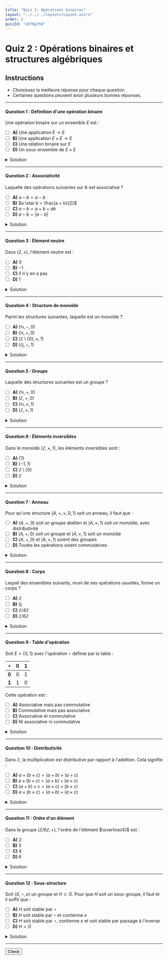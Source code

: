 ```yaml
---
title: "Quiz 2: Opérations binaires"
layout: "../../../layouts/Layout.astro"
order: 2
quizId: "e5f6g7h8"
---
```


# Quiz 2 : Opérations binaires et structures algébriques

## Instructions
- Choisissez la meilleure réponse pour chaque question.
- Certaines questions peuvent avoir plusieurs bonnes réponses.

---

#### Question 1 : Définition d'une opération binaire

Une opération binaire sur un ensemble $E$ est :

- [ ] **A)** Une application $E \to E$
- [ ] **B)** Une application $E \times E \to E$<span class="correct"></span>
- [ ] **C)** Une relation binaire sur $E$
- [ ] **D)** Un sous-ensemble de $E \times E$

<details>
<summary>Solution</summary>

**Réponse : B**

Une opération binaire sur $E$ est une application qui à chaque couple $(a, b) \in E \times E$ associe un élément de $E$.

</details>

---

#### Question 2 : Associativité

Laquelle des opérations suivantes sur $\mathbb{R}$ est associative ?

- [ ] **A)** $a \star b = a - b$
- [ ] **B)** $a \star b = \frac{a + b}{2}$
- [ ] **C)** $a \star b = a + b + ab$<span class="correct"></span>
- [ ] **D)** $a \star b = |a - b|$

<details>
<summary>Solution</summary>

**Réponse : C**

Vérifions $a \star b = a + b + ab$ :
$(a \star b) \star c = (a + b + ab) + c + (a + b + ab)c = a + b + c + ab + ac + bc + abc$
$a \star (b \star c) = a + (b + c + bc) + a(b + c + bc) = a + b + c + bc + ab + ac + abc$
Les deux expressions sont égales, donc l'opération est associative.

</details>

---

#### Question 3 : Élément neutre

Dans $(\mathbb{Z}, \times)$, l'élément neutre est :

- [ ] **A)** $0$
- [ ] **B)** $-1$
- [ ] **C)** Il n'y en a pas
- [ ] **D)** $1$<span class="correct"></span>

<details>
<summary>Solution</summary>

**Réponse : D**

Dans $(\mathbb{Z}, \times)$, l'élément neutre est $1$ car $1 \times a = a \times 1 = a$ pour tout $a \in \mathbb{Z}$.

</details>

---

#### Question 4 : Structure de monoïde

Parmi les structures suivantes, laquelle est un monoïde ?

- [ ] **A)** $(\mathbb{N}, -, 0)$
- [ ] **B)** $(\mathbb{N}, +, 0)$<span class="correct"></span>
- [ ] **C)** $(\mathbb{Z} \setminus \{0\}, \times, 1)$
- [ ] **D)** $(\mathbb{Q}, \div, 1)$

<details>
<summary>Solution</summary>

**Réponse : B**

$(\mathbb{N}, +, 0)$ est un monoïde car l'addition est associative et $0$ est l'élément neutre.
- A) La soustraction n'est pas associative
- C) $0 \notin \mathbb{Z} \setminus \{0\}$ mais $0$ est nécessaire comme élément neutre
- D) La division n'est pas toujours définie

</details>

---

#### Question 5 : Groupe

Laquelle des structures suivantes est un groupe ?

- [ ] **A)** $(\mathbb{N}, +, 0)$
- [ ] **B)** $(\mathbb{Z}, +, 0)$<span class="correct"></span>
- [ ] **C)** $(\mathbb{N}, \times, 1)$
- [ ] **D)** $(\mathbb{Z}, \times, 1)$

<details>
<summary>Solution</summary>

**Réponse : B**

$(\mathbb{Z}, +, 0)$ est un groupe car tout élément $a$ a un inverse $-a$.
- A) Dans $\mathbb{N}$, les éléments positifs n'ont pas d'inverse additif
- C) et D) Dans ces structures multiplicatives, seuls $\pm 1$ sont inversibles

</details>

---

#### Question 6 : Éléments inversibles

Dans le monoïde $(\mathbb{Z}, \times, 1)$, les éléments inversibles sont :

- [ ] **A)** $\{1\}$
- [ ] **B)** $\{-1, 1\}$<span class="correct"></span>
- [ ] **C)** $\mathbb{Z} \setminus \{0\}$
- [ ] **D)** $\mathbb{Z}$

<details>
<summary>Solution</summary>

**Réponse : B**

Les éléments inversibles dans $(\mathbb{Z}, \times, 1)$ sont ceux qui ont un inverse multiplicatif dans $\mathbb{Z}$. Seuls $1$ et $-1$ vérifient cette propriété.

</details>

---

#### Question 7 : Anneau

Pour qu'une structure $(A, +, \times, 0, 1)$ soit un anneau, il faut que :

- [ ] **A)** $(A, +, 0)$ soit un groupe abélien et $(A, \times, 1)$ soit un monoïde, avec distributivité<span class="correct"></span>
- [ ] **B)** $(A, +, 0)$ soit un groupe et $(A, \times, 1)$ soit un monoïde
- [ ] **C)** $(A, +, 0)$ et $(A, \times, 1)$ soient des groupes
- [ ] **D)** Toutes les opérations soient commutatives

<details>
<summary>Solution</summary>

**Réponse : A**

Un anneau nécessite que $(A, +, 0)$ soit un groupe abélien, $(A, \times, 1)$ soit un monoïde, et que la multiplication soit distributive par rapport à l'addition.

</details>

---

#### Question 8 : Corps

Lequel des ensembles suivants, muni de ses opérations usuelles, forme un corps ?

- [ ] **A)** $\mathbb{Z}$
- [ ] **B)** $\mathbb{Q}$<span class="correct"></span>
- [ ] **C)** $\mathbb{Z}/4\mathbb{Z}$
- [ ] **D)** $\mathbb{Z}/6\mathbb{Z}$

<details>
<summary>Solution</summary>

**Réponse : B**

$\mathbb{Q}$ est un corps car tout élément non nul a un inverse multiplicatif.
- A) Dans $\mathbb{Z}$, seuls $\pm 1$ sont inversibles
- C) et D) Ces anneaux ont des diviseurs de zéro

</details>

---

#### Question 9 : Table d'opération

Soit $E = \{0, 1\}$ avec l'opération $\star$ définie par la table :

| $\star$ | 0 | 1 |
|---------|---|---|
| **0**   | 0 | 1 |
| **1**   | 1 | 0 |

Cette opération est :

- [ ] **A)** Associative mais pas commutative
- [ ] **B)** Commutative mais pas associative
- [ ] **C)** Associative et commutative<span class="correct"></span>
- [ ] **D)** Ni associative ni commutative

<details>
<summary>Solution</summary>

**Réponse : C**

L'opération est commutative (la table est symétrique) et associative (vérification directe sur les 8 cas possibles).

</details>

---

#### Question 10 : Distributivité

Dans $\mathbb{Z}$, la multiplication est distributive par rapport à l'addition. Cela signifie :

- [ ] **A)** $a + (b \times c) = (a + b) \times (a + c)$
- [ ] **B)** $a \times (b + c) = (a \times b) + (a \times c)$ <span class="correct"></span>
- [ ] **C)** $(a + b) \times c = (a \times c) + (b \times c)$ <span class="correct"></span>
- [ ] **D)** $a \times (b \times c) = (a \times b) + (a \times c)$

<details>
<summary>Solution</summary>

**Réponse : B, C**

La distributivité s'exprime des deux côtés : $a \times (b + c) = ab + ac$ et $(b + c) \times a = ba + ca$.

</details>

---

#### Question 11 : Ordre d'un élément

Dans le groupe $(\mathbb{Z}/6\mathbb{Z}, +)$, l'ordre de l'élément $\overline{4}$ est :

- [ ] **A)** 2
- [ ] **B)** 3 <span class="correct"></span>
- [ ] **C)** 4
- [ ] **D)** 6

<details>
<summary>Solution</summary>

**Réponse : B**

L'ordre de $\overline{4}$ est le plus petit entier positif $n$ tel que $n \cdot \overline{4} = \overline{0}$. Ou, exprimé autrement, le nombre d'applications de $\overline{4}$ avec lui-même pour obtenir l'élément neutre: $\overline{4} + \overline{4} + ...= 0$.

- $\overline{4}^1$: $0 + \overline{4} = \overline{4}$
- $\overline{4}^2$: $0 + \overline{4} + \overline{4} = \overline{2}$
- $\overline{4}^3$: $0 + \overline{4} + \overline{4} + \overline{4} = 0$

Donc l'ordre est $3$.

</details>

---

#### Question 12 : Sous-structure

Soit $(G, \star, e)$ un groupe et $H \subset G$. Pour que $H$ soit un sous-groupe, il faut et il suffit que :

- [ ] **A)** $H$ soit stable par $\star$
- [ ] **B)** $H$ soit stable par $\star$ et contienne $e$
- [ ] **C)** $H$ soit stable par $\star$, contienne $e$ et soit stable par passage à l'inverse <span class="correct"></span>
- [ ] **D)** $H = G$

<details>
<summary>Solution</summary>

**Réponse : C**

Un sous-groupe doit être stable par l'opération, contenir l'élément neutre, et être stable par passage à l'inverse.

</details>

---

<button class="toggle-check">Check</button>